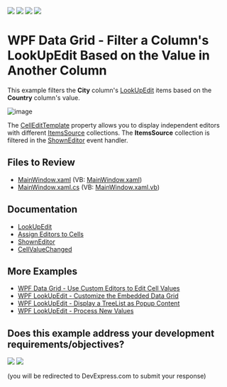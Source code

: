 <!-- default badges list -->
![](https://img.shields.io/endpoint?url=https://codecentral.devexpress.com/api/v1/VersionRange/128650458/22.2.2%2B)
[![](https://img.shields.io/badge/Open_in_DevExpress_Support_Center-FF7200?style=flat-square&logo=DevExpress&logoColor=white)](https://supportcenter.devexpress.com/ticket/details/E3826)
[![](https://img.shields.io/badge/📖_How_to_use_DevExpress_Examples-e9f6fc?style=flat-square)](https://docs.devexpress.com/GeneralInformation/403183)
[![](https://img.shields.io/badge/💬_Leave_Feedback-feecdd?style=flat-square)](#does-this-example-address-your-development-requirementsobjectives)
<!-- default badges end -->

# WPF Data Grid - Filter a Column's LookUpEdit Based on the Value in Another Column

This example filters the **City** column's [LookUpEdit](https://docs.devexpress.com/WPF/DevExpress.Xpf.Grid.LookUp.LookUpEdit) items based on the **Country** column's value.

![image](https://user-images.githubusercontent.com/65009440/221793871-66b79651-c777-4314-971c-416686a331d6.png)

The [CellEditTemplate](https://docs.devexpress.com/WPF/DevExpress.Xpf.Grid.ColumnBase.CellEditTemplate) property allows you to display independent editors with different [ItemsSource](https://docs.devexpress.com/WPF/DevExpress.Xpf.Editors.LookUpEditBase.ItemsSource) collections. The **ItemsSource** collection is filtered in the [ShownEditor](https://docs.devexpress.com/WPF/DevExpress.Xpf.Grid.GridViewBase.ShownEditor) event handler.

## Files to Review

* [MainWindow.xaml](./CS/MainWindow.xaml) (VB: [MainWindow.xaml](./VB/MainWindow.xaml))
* [MainWindow.xaml.cs](./CS/MainWindow.xaml.cs) (VB: [MainWindow.xaml.vb](./VB/MainWindow.xaml.vb))

## Documentation

* [LookUpEdit](https://docs.devexpress.com/WPF/DevExpress.Xpf.Grid.LookUp.LookUpEdit)
* [Assign Editors to Cells](https://docs.devexpress.com/WPF/401011/controls-and-libraries/data-grid/data-editing-and-validation/modify-cell-values/assign-an-editor-to-a-cell)
* [ShownEditor](https://docs.devexpress.com/WPF/DevExpress.Xpf.Grid.GridViewBase.ShownEditor)
* [CellValueChanged](https://docs.devexpress.com/WPF/DevExpress.Xpf.Grid.GridViewBase.CellValueChanged)

## More Examples

* [WPF Data Grid - Use Custom Editors to Edit Cell Values](https://github.com/DevExpress-Examples/wpf-data-grid-use-custom-editors-to-edit-cell-values)
* [WPF LookUpEdit - Customize the Embedded Data Grid](https://github.com/DevExpress-Examples/wpf-lookupedit-customize-the-embedded-data-grid)
* [WPF LookUpEdit - Display a TreeList as Popup Content](https://github.com/DevExpress-Examples/wpf-lookupedit-display-treelist-as-popup-content)
* [WPF LookUpEdit - Process New Values](https://github.com/DevExpress-Examples/lookupedit-processing-new-values-e2646)
<!-- feedback -->
## Does this example address your development requirements/objectives?

[<img src="https://www.devexpress.com/support/examples/i/yes-button.svg"/>](https://www.devexpress.com/support/examples/survey.xml?utm_source=github&utm_campaign=wpf-data-grid-filter-column-lookupedit-based-on-value-in-another-column&~~~was_helpful=yes) [<img src="https://www.devexpress.com/support/examples/i/no-button.svg"/>](https://www.devexpress.com/support/examples/survey.xml?utm_source=github&utm_campaign=wpf-data-grid-filter-column-lookupedit-based-on-value-in-another-column&~~~was_helpful=no)

(you will be redirected to DevExpress.com to submit your response)
<!-- feedback end -->
